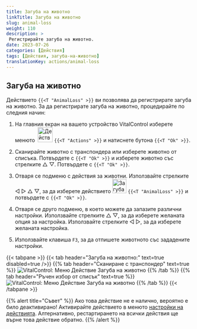 ```yaml
---
title: Загуба на животно
linkTitle: Загуба на животно
slug: animal-loss
weight: 110
description: >
 Регистрирайте загуба на животно.
date: 2023-07-26
categories: [Действия]
tags: [Действия, загуба-на-животно]
translationKey: actions/animal-loss
---
```


## Загуба на животно

Действието `{{<T "AnimalLoss" >}}` ви позволява да регистрирате загуба на животно. За да регистрирате загуба на животно, процедирайте по следния начин:

1. На главния екран на вашето устройство VitalControl изберете менюто &nbsp;<img src="/icons/actions.svg" width="40" align="bottom" alt="Действия" /> `{{<T "Actions" >}}` и натиснете бутона `{{<T "Ok" >}}`.

2. Сканирайте животно с транспондера или изберете животно от списъка. Потвърдете с `{{<T "Ok" >}}` и изберете животно със стрелките △ ▽. Потвърдете с `{{<T "Ok" >}}`.

3. Отваря се подменю с действия за животни. Използвайте стрелките ◁ ▷ △ ▽, за да изберете действието <img src="/icons/actions/animal-loss.svg" width="38" align="bottom" alt="Загуба на животно" /> `{{<T "AnimalLoss" >}}` и потвърдете с `{{<T "Ok" >}}`.

4. Отваря се друго подменю, в което можете да запазите различни настройки. Използвайте стрелките △ ▽, за да изберете желаната опция за настройка. Използвайте стрелките ◁ ▷, за да изберете желаната настройка.

5. Използвайте клавиша `F3`, за да отпишете животното със зададените настройки.

{{< tabpane >}}
{{< tab header="Загуба на животно:" text=true disabled=true />}}
{{% tab header="Сканиране с транспондер" text=true %}}
![VitalControl: Меню Действие Загуба на животно](../images/animalloss-scan.png "Регистрация на загуба на животно")
{{% /tab %}}
{{% tab header="Ръчен избор от списък" text=true %}}
![VitalControl: Меню Действие Загуба на животно](../images/animalloss.png "Регистрация на загуба на животно")
{{% /tab %}}
{{< /tabpane >}}

{{% alert title="Съвет" %}}
Ако това действие не е налично, вероятно е било деактивирано! Активирайте действието в менюто [настройки на действията](../setting/). Алтернативно, рестартирането на всички действия ще върне това действие обратно.
{{% /alert %}}
